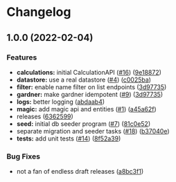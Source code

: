 # Changelog

## 1.0.0 (2022-02-04)


### Features

* **calculations:** initial CalculationAPI ([#16](https://github.com/iamnande/cardmod/issues/16)) ([9e18872](https://github.com/iamnande/cardmod/commit/9e18872aa542c43275d846c1efbc12ee67789cb9))
* **datastore:** use a real datastore ([#4](https://github.com/iamnande/cardmod/issues/4)) ([c0025ba](https://github.com/iamnande/cardmod/commit/c0025ba7164b26e56dd7f631faa570ed209d3b48))
* **filter:** enable name filter on list endpoints ([3d97735](https://github.com/iamnande/cardmod/commit/3d97735a6fde2d4e61913666c4b37e01ce8abdee))
* **gardner:** make gardner idempotent ([#9](https://github.com/iamnande/cardmod/issues/9)) ([3d97735](https://github.com/iamnande/cardmod/commit/3d97735a6fde2d4e61913666c4b37e01ce8abdee))
* **logs:** better logging ([abdaab4](https://github.com/iamnande/cardmod/commit/abdaab42efcb6056ed057b640683e2e3f5dab7c0))
* **magic:** add magic api and entities ([#1](https://github.com/iamnande/cardmod/issues/1)) ([a45a62f](https://github.com/iamnande/cardmod/commit/a45a62fb433263f3174b12b32ba7c69088de6091))
* releases ([6362599](https://github.com/iamnande/cardmod/commit/636259920738e4a503eb4e15cad0d1721db4a651))
* **seed:** initial db seeder program ([#7](https://github.com/iamnande/cardmod/issues/7)) ([81c0e52](https://github.com/iamnande/cardmod/commit/81c0e527c4f6a30328d97accca24f98cba6c0d01))
* separate migration and seeder tasks ([#18](https://github.com/iamnande/cardmod/issues/18)) ([b37040e](https://github.com/iamnande/cardmod/commit/b37040e733e360c3573ac8d898c7f8756865e3db))
* **tests:** add unit tests ([#14](https://github.com/iamnande/cardmod/issues/14)) ([8f52a39](https://github.com/iamnande/cardmod/commit/8f52a39631d10cdec422cba15ea974843a56bf8c))


### Bug Fixes

* not a fan of endless draft releases ([a8bc3f1](https://github.com/iamnande/cardmod/commit/a8bc3f1919926748e09db4074e69175a44f371e7))
